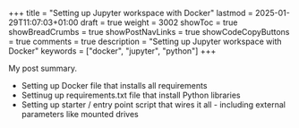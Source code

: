 +++
title = "Setting up Jupyter workspace with Docker"
lastmod = 2025-01-29T11:07:03+01:00
draft = true
weight = 3002
showToc = true
showBreadCrumbs = true
showPostNavLinks = true
showCodeCopyButtons = true
comments = true
description = "Setting up Jupyter workspace with Docker"
keywords = ["docker", "jupyter", "python"]
+++

My post summary.

<!--more-->

-   Setting up Docker file that installs all requirements
-   Settinug up requirements.txt file that install Python libraries
-   Setting up starter / entry point script that wires it all - including external parameters like mounted drives
